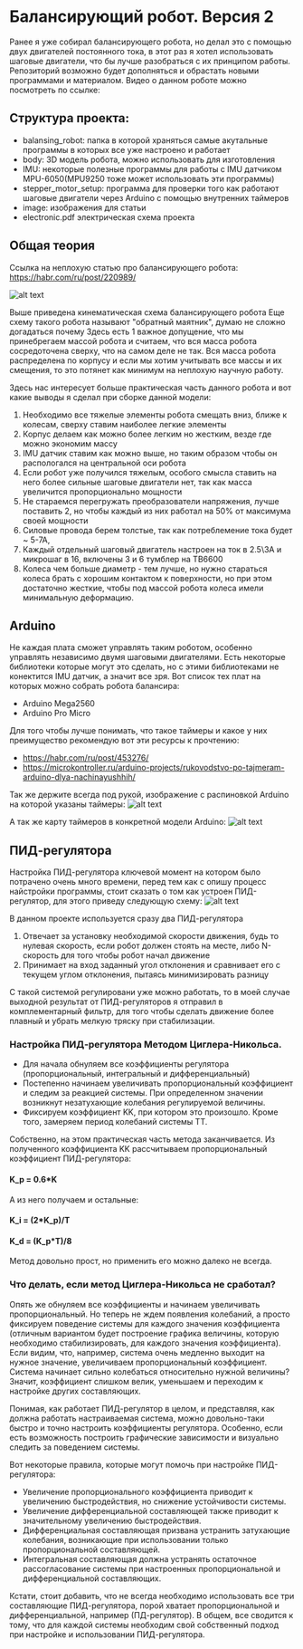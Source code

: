 # Балансирующий робот. Версия 2

Ранее я уже собирал балансирующего робота, но делал это с помощью двух двигателей постоянного тока, в этот раз я хотел использовать шаговые двигатели, что бы лучше разобраться с их принципом работы. Репозиторий возможно будет дополняться и обрастать новыми программами и материалом. 
Видео о данном роботе можно посмотреть по ссылке:

## Структура проекта:
- balansing_robot: папка в которой храняться самые акутальные программы в которых все уже настроено и работает
- body: 3D модель робота, можно использовать для изготовления
- IMU: некоторые полезные программы для работы с IMU датчиком MPU-6050(MPU9250 тоже может использовать эти программы)
- stepper_motor_setup: программа для проверки того как работают шаговые двигатели через Arduino с помощью внутренних таймеров
- image: изображения для статьи
- electronic.pdf электрическая схема проекта

## Общая теория
Ссылка на неплохую статью про балансирующего робота: https://habr.com/ru/post/220989/

![alt text](image/image_main_scheme.jpg)

Выше приведена кинематическая схема балансирующего робота
Еще схему такого робота называют "обратный маятник", думаю не сложно догадаться почему
Здесь есть 1 важное допущение, что мы принебрегаем массой робота и считаем, что вся масса робота сосредоточена сверху, что на самом деле не так.
Вся масса робота распределена по корпусу и если мы хотим учитывать все массы и их смещения, то это потянет как минимум на неплохую научную работу. 

Здесь нас интересует больше практическая часть данного робота и вот какие выводы я сделал при сборке данной модели:
1. Необходимо все тяжелые элементы робота смещать вниз, ближе к колесам, сверху ставим наиболее легкие элементы
2. Корпус делаем как можно более легким но жестким, везде где можно экономим массу
3. IMU датчик ставим как можно выше, но таким образом чтобы он распологался на центральной оси робота
4. Если робот уже получился тяжелым, особого смысла ставить на него более сильные шаговые двигатели нет, так как масса увеличится пропорционально мощности
5. Не стараемся перегружать преобразователи напряжения, лучше поставить 2, но чтобы каждый из них работал на 50% от максимума своей мощности
6. Силовые провода берем толстые, так как потреблемение тока будет ~ 5-7А, 
7. Каждый отдельный шаговый двигатель настроен на ток в 2.5\3А и микрошаг в 16, включены 3 и 6 тумблер на TB6600 
8. Колеса чем больше диаметр - тем лучше, но нужно стараться колеса брать с хорошим контактом к поверхности, но при этом достаточно жесткие, чтобы под массой робота колеса имели минимальную деформацию. 

## Arduino 
Не каждая плата сможет управлять таким роботом, особенно управлять независимо двумя шаговыми двигателями. Есть некоторые библиотеки которые могут это сделать, но с этими библиотеками не конектится IMU датчик, а значит все зря.
Вот список тех плат на которых можно собрать робота балансира:
- Arduino Mega2560 
- Arduino Pro Micro

Для того чтобы лучше понимать, что такое таймеры и какое у них преимущество рекомендую вот эти ресурсы к прочтению: 
- https://habr.com/ru/post/453276/
- https://microkontroller.ru/arduino-projects/rukovodstvo-po-tajmeram-arduino-dlya-nachinayushhih/

Так же держите всегда под рукой, изображение с распиновкой Arduino на которой указаны таймеры: 
![alt text](image/arduino.jpg)

А так же карту таймеров в конкретной модели Arduino:
![alt text](image/timers.png)

## ПИД-регулятора
Настройка ПИД-регулятора ключевой момент на котором было потрачено очень много времени, перед тем как с опишу процесс найстройки программы, стоит сказать о том как устроен ПИД-регулятор, для этого приведу следующую схему: 
![alt text](image/balancingSystem700.png)

В данном проекте используется сразу два ПИД-регулятора
1. Отвечает за установку необходимой скорости движения, будь то нулевая скорость, если робот должен стоять на месте, либо N-скорость для того чтобы робот начал движение
2. Принимает на вход заданный угол отклонения и сравнивает его с текущем углом отклонения, пытаясь минимизировать разницу

С такой системой регулировани уже можно работать, то в моей случае выходной результат от ПИД-регуляторов я отправил в комплементарный фильтр, для того чтобы сделать движение более плавный и убрать мелкую тряску при стабилизации.

### Настройка ПИД-регулятора Методом Циглера-Никольса.
- Для начала обнуляем все коэффициенты регулятора (пропорциональный, интегральный и дифференциальный)
- Постепенно начинаем увеличивать пропорциональный коэффициент и следим за реакцией системы. При определенном значении возникнут незатухающие колебания регулируемой величины.
- Фиксируем коэффициент  KK, при котором это произошло. Кроме того, замеряем период колебаний системы TT.

Собственно, на этом практическая часть метода заканчивается. Из полученного коэффициента KK рассчитываем пропорциональный коэффициент ПИД-регулятора:

#### K_p = 0.6*K

А из него получаем и остальные:

#### K_i = (2*K_p)/T
#### K_d = (K_p*T)/8

Метод довольно прост, но применить его можно далеко не всегда.

### Что делать, если метод Циглера-Никольса не сработал?

Опять же обнуляем все коэффициенты и начинаем увеличивать пропорциональный. Но теперь не ждем появления колебаний, а просто фиксируем поведение системы для каждого значения коэффициента (отличным вариантом будет построение графика величины, которую необходимо стабилизировать, для каждого значения коэффициента). Если видим, что, например, система очень медленно выходит на нужное значение, увеличиваем пропорциональный коэффициент. Система начинает сильно колебаться относительно нужной величины? Значит, коэффициент слишком велик, уменьшаем и переходим к настройке других составляющих.

Понимая, как работает ПИД-регулятор в целом, и представляя, как должна работать настраиваемая система, можно довольно-таки быстро и точно настроить коэффициенты регулятора. Особенно, если есть возможность построить графические зависимости и визуально следить за поведением системы.

Вот некоторые правила, которые могут помочь при настройке ПИД-регулятора:

- Увеличение пропорционального коэффициента приводит к увеличению быстродействия, но снижение устойчивости системы.
- Увеличение дифференциальной составляющей также приводит к значительному увеличению быстродействия.
- Дифференциальная составляющая призвана устранить затухающие колебания, возникающие при использовании только пропорциональной составляющей.
- Интегральная составляющая должна устранять остаточное рассогласование системы при настроенных пропорциональной и дифференциальной составляющих.

Кстати, стоит добавить, что не всегда необходимо использовать все три составляющие ПИД-регулятора, порой хватает пропорциональной и дифференциальной, например (ПД-регулятор). В общем, все сводится к тому, что для каждой системы необходим свой собственный подход при настройке и использовании ПИД-регулятора.
